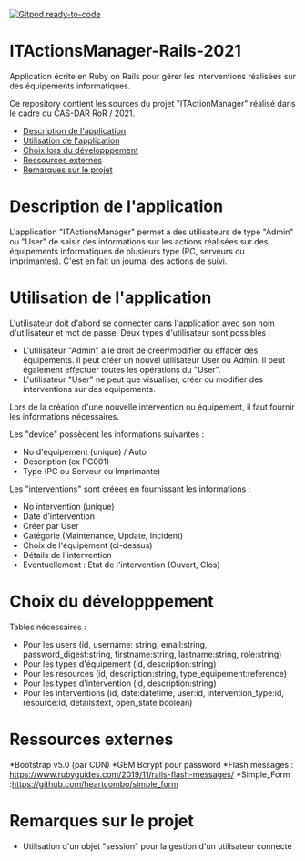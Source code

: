 [![Gitpod ready-to-code](https://img.shields.io/badge/Gitpod-ready--to--code-blue?logo=gitpod)](https://gitpod.io/#https://github.com/jefschaerz/ITActionsManager-Rails-2021.git)

# ITActionsManager-Rails-2021
Application écrite en Ruby on Rails pour gérer les interventions réalisées sur des équipements informatiques.

<a name="top"></a>
Ce repository contient les sources du projet "ITActionManager" réalisé dans le cadre du CAS-DAR RoR / 2021.

- [Description de l'application](#description-application)
- [Utilisation de l'application](#utilisation-application)
- [Choix lors du développpement](#choix-developpement)
- [Ressources externes](#ressources-externes)
- [Remarques sur le projet](#remarques-projet)

<a name="description-application"></a>
# Description de l'application
L'application "ITActionsManager" permet à des utilisateurs de type "Admin" ou "User" de saisir des informations sur les actions réalisées 
sur des équipements informatiques de plusieurs type (PC, serveurs ou imprimantes).
C'est en fait un journal des actions de suivi.

<a name="utilisation-application"></a>
# Utilisation de l'application
L'utilisateur doit d'abord se connecter dans l'application avec son nom d'utilisateur et mot de passe.
Deux types d'utilisateur sont possibles :
* L'utilisateur "Admin" a le droit de créer/modifier ou effacer des équipements. 
	Il peut créer un nouvel utilisateur User ou Admin.
	Il peut également effectuer toutes les opérations du "User".
* L'utilisateur "User" ne peut que visualiser, créer ou modifier des interventions sur des équipements.

Lors de la création d'une nouvelle intervention ou équipement, il faut fournir les informations nécessaires.

Les "device" possèdent les informations suivantes :
* No d'équipement (unique) / Auto
* Description (ex PC001)
* Type (PC ou Serveur ou Imprimante)

Les "interventions" sont créées en fournissant les informations :
* No intervention (unique)
* Date d'intervention
* Créer par User
* Catégorie (Maintenance, Update, Incident)
* Choix de l'équipement (ci-dessus)
* Détails de l'intervention
* Eventuellement : Etat de l'intervention (Ouvert, Clos)

<a name="choix-developpementn"></a>
# Choix du développpement
Tables nécessaires :
* Pour les users (id, username: string, email:string, password_digest:string, firstname:string, lastname:string, role:string)
* Pour les types d'équipement (id, description:string)
* Pour les resources (id, description:string, type_equipement:reference)
* Pour les types d'intervention (id, description:string)
* Pour les interventions (id, date:datetime, user:id, intervention_type:id, resource:Id, details:text, open_state:boolean)

<a name="ressources-externes"></a>
# Ressources externes
*Bootstrap v5.0 (par CDN) 
*GEM Bcrypt pour password
*Flash messages : https://www.rubyguides.com/2019/11/rails-flash-messages/
*Simple_Form :https://github.com/heartcombo/simple_form


<a name="remarques-projet"></a>
# Remarques sur le projet
* Utilisation d'un objet "session" pour la gestion d'un utilisateur connecté